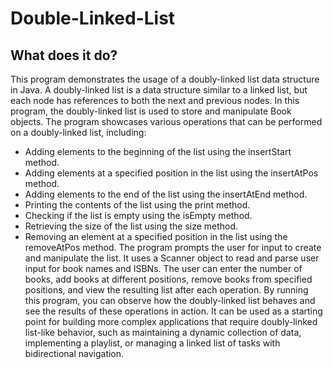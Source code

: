 # Double-Linked-List

## What does it do? 
This program demonstrates the usage of a doubly-linked list data structure in Java. A doubly-linked list is a data structure similar to a linked list, but each node has references to both the next and previous nodes.
In this program, the doubly-linked list is used to store and manipulate Book objects. The program showcases various operations that can be performed on a doubly-linked list, including:
- Adding elements to the beginning of the list using the insertStart method.
- Adding elements at a specified position in the list using the insertAtPos method.
- Adding elements to the end of the list using the insertAtEnd method.
- Printing the contents of the list using the print method.
- Checking if the list is empty using the isEmpty method.
- Retrieving the size of the list using the size method.
- Removing an element at a specified position in the list using the removeAtPos method.
The program prompts the user for input to create and manipulate the list. It uses a Scanner object to read and parse user input for book names and ISBNs. The user can enter the number of books, add books at different positions, remove books from specified positions, and view the resulting list after each operation.
By running this program, you can observe how the doubly-linked list behaves and see the results of these operations in action. It can be used as a starting point for building more complex applications that require doubly-linked list-like behavior, such as maintaining a dynamic collection of data, implementing a playlist, or managing a linked list of tasks with bidirectional navigation.
